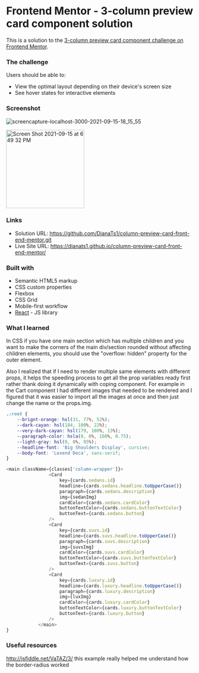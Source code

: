 # Frontend Mentor - 3-column preview card component solution

This is a solution to the [3-column preview card component challenge on Frontend Mentor](https://www.frontendmentor.io/challenges/3column-preview-card-component-pH92eAR2-).


### The challenge

Users should be able to:

- View the optimal layout depending on their device's screen size
- See hover states for interactive elements

### Screenshot
![screencapture-localhost-3000-2021-09-15-18_15_55](https://user-images.githubusercontent.com/73934231/133519790-354c79a3-b38f-408e-ae86-31767b9834c6.png)


<img width="210" alt="Screen Shot 2021-09-15 at 6 49 32 PM" src="https://user-images.githubusercontent.com/73934231/133520000-17398e2b-9e2b-478e-9230-fc62d2872747.png">


### Links

- Solution URL: https://github.com/DianaTs1/column-preview-card-front-end-mentor.git
- Live Site URL: https://dianats1.github.io/column-preview-card-front-end-mentor/
### Built with

- Semantic HTML5 markup
- CSS custom properties
- Flexbox
- CSS Grid
- Mobile-first workflow
- [React](https://reactjs.org/) - JS library


### What I learned

In CSS if you have one main section which has multiple children and you want to make the corners of the main div/section rounded without affecting children elements, you should use the "overflow: hidden" property for the outer element.

Also I realized that if I need to render multiple same elements with different props, it helps the speeding process to get all the prop variables ready first rather thank doing it dynamically with coping component. For example in the Cart component I had different images that needed to be rendered  and I figured that it was easier to import all the images at once and then just change the name or the props.img.


```css
.:root {
	--brignt-orange: hsl(31, 77%, 52%);
	--dark-cayan: hsl(184, 100%, 22%);
	--very-dark-cayan: hsl(179, 100%, 13%);
	--paragraph-color: hsla(0, 0%, 100%, 0.75);
	--light-gray: hsl(0, 0%, 95%);
	--headline-font: 'Big Shoulders Display', cursive;
	--body-font: 'Lexend Deca', sans-serif;
}
```
```js
<main className={classes['column-wrapper']}>
				<Card
					key={cards.sedans.id}
					headline={cards.sedans.headline.toUpperCase()}
					paragraph={cards.sedans.description}
					img={sedanImg}
					cardColor={cards.sedans.cardColor}
					buttonTextColor={cards.sedans.buttonTextColor}
					buttonText={cards.sedans.button}
				/>
				<Card
					key={cards.suvs.id}
					headline={cards.suvs.headline.toUpperCase()}
					paragraph={cards.suvs.description}
					img={suvsImg}
					cardColor={cards.suvs.cardColor}
					buttonTextColor={cards.suvs.buttonTextColor}
					buttonText={cards.suvs.button}
				/>
				<Card
					key={cards.luxury.id}
					headline={cards.luxury.headline.toUpperCase()}
					paragraph={cards.luxury.description}
					img={luxImg}
					cardColor={cards.luxury.cardColor}
					buttonTextColor={cards.luxury.buttonTextColor}
					buttonText={cards.luxury.button}
				/>
			</main>
}
```

### Useful resources

http://jsfiddle.net/VaTAZ/3/ this example really helped me understand how the border-radius worked
